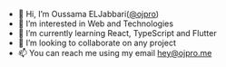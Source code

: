 - 👋 Hi, I’m Oussama ELJabbari([@ojpro](https://ojpro.me))
- 👀 I’m interested in Web and Technologies
- 🌱 I’m currently learning React, TypeScript and Flutter
- 💞️ I’m looking to collaborate on any project
- 📫 You can reach me using my email <a href="mailto:hey@ojpro.me">hey@ojpro.me</a>

<!---
ojpro/ojpro is a ✨ special ✨ repository because its `README.md` (this file) appears on your GitHub profile.
You can click the Preview link to take a look at your changes.
--->
